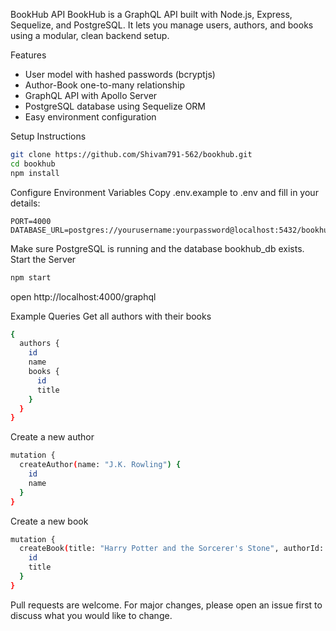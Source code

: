 BookHub API
BookHub is a GraphQL API built with Node.js, Express, Sequelize, and PostgreSQL. It lets you manage users, authors, and books using a modular, clean backend setup.

Features

- User model with hashed passwords (bcryptjs)
- Author-Book one-to-many relationship
- GraphQL API with Apollo Server
- PostgreSQL database using Sequelize ORM
- Easy environment configuration

Setup Instructions

```bash
git clone https://github.com/Shivam791-562/bookhub.git
cd bookhub
npm install
```
Configure Environment Variables
Copy .env.example to .env and fill in your details:
```env
PORT=4000
DATABASE_URL=postgres://yourusername:yourpassword@localhost:5432/bookhub_db
```
Make sure PostgreSQL is running and the database bookhub_db exists.
Start the Server
```bash
npm start
```
open http://localhost:4000/graphql

Example Queries
Get all authors with their books
```bash
{
  authors {
    id
    name
    books {
      id
      title
    }
  }
}
```
Create a new author
```bash
mutation {
  createAuthor(name: "J.K. Rowling") {
    id
    name
  }
}
```
Create a new book
```bash
mutation {
  createBook(title: "Harry Potter and the Sorcerer's Stone", authorId: 1) {
    id
    title
  }
}
```

Pull requests are welcome. For major changes, please open an issue first to discuss what you would like to change.
